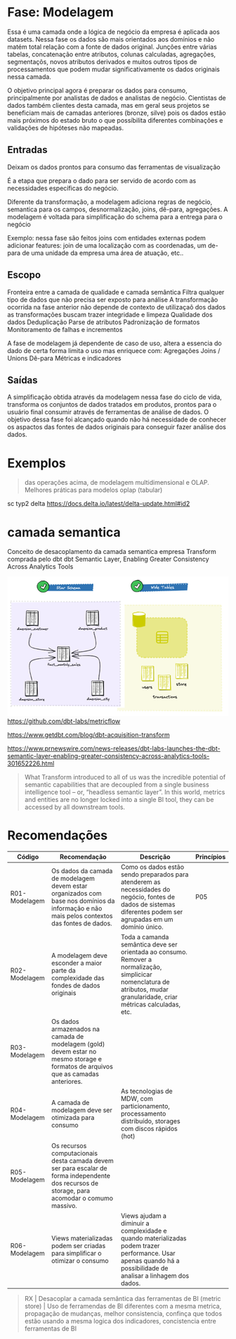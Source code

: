 # Fase: Modelagem
Essa é uma camada onde a lógica de negócio da empresa é aplicada aos datasets. Nessa fase os dados são mais orientados aos domínios e não matém total relação com a fonte de dados original. Junções entre várias tabelas, concatenação entre atributos, colunas calculadas, agregações, segmentaçõs, novos atributos derivados e muitos outros tipos de processamentos que podem mudar significativamente os dados originais nessa camada.

O objetivo principal agora é preparar os dados para consumo, principalmente por analistas de dados e analistas de negócio. Cientistas de dados também clientes desta camada, mas em geral seus projetos se beneficiam mais de camadas anteriores (bronze, silve) pois os dados estão mais próximos do estado bruto o que possíbilita diferentes combinações e validações de hipóteses não mapeadas. 

## Entradas
Deixam os dados prontos para consumo das ferramentas de visualização

É a etapa que prepara o dado para ser servido de acordo com as necessidades específicas do negócio. 
				
Diferente da transformação, a modelagem adiciona regras de negócio, semantica para os campos, desnormalização, joins, dê-para, agregações. A modelagem é voltada para simplificação  do schema para a entrega para o negócio
				
Exemplo: nessa fase são feitos joins com entidades externas podem adicionar features: join de uma localização com as coordenadas, um de-para de uma unidade da empresa uma área de atuação, etc..



## Escopo
Fronteira entre a camada de qualidade e camada semântica
Filtra qualquer tipo de dados que não precisa ser exposto para análise
A transformação ocorrida na fase anterior não depende de contexto de utilizaçaõ dos dados as transformações buscam trazer integridade e limpeza
Qualidade dos dados
Deduplicação
Parse de atributos
Padronização de formatos
Monitoramento de falhas e incrementos

A fase de modelagem já dependente de caso de uso, altera a essencia do dado de certa forma limita o uso mas enriquece com:
Agregações
Joins / Unions
Dê-para
Métricas e indicadores






## Saídas
A simplificação obtida através da modelagem nessa fase do ciclo de vida, transforma os conjuntos de dados tratados em produtos, prontos para o usuário final consumir através de ferramentas de análise de dados. O objetivo dessa fase foi alcançado quando não há necessidade de conhecer os aspactos das fontes de dados originais para conseguir fazer análise dos dados.





# Exemplos
> das operações acima, de modelagem multidimensional e OLAP. Melhores práticas para modelos oplap (tabular)

sc typ2 delta 
https://docs.delta.io/latest/delta-update.html#id2


# camada semantica
Conceito de desacoplamento da camada semantica empresa Transform comprada pelo dbt 
dbt Semantic Layer, Enabling Greater Consistency Across Analytics Tools

![Alt text](image.png)
https://github.com/dbt-labs/metricflow

https://www.getdbt.com/blog/dbt-acquisition-transform

https://www.prnewswire.com/news-releases/dbt-labs-launches-the-dbt-semantic-layer-enabling-greater-consistency-across-analytics-tools-301652226.html

>What Transform introduced to all of us was the incredible potential of semantic capabilities that are decoupled from a single business intelligence tool – or, “headless semantic layer”. In this world, metrics and entities are no longer locked into a single BI tool, they can be accessed by all downstream tools. 



# Recomendações





Código | Recomendação | Descrição | Princípios
------ | ------------ | --------- | ----------
R01-Modelagem | Os dados da camada de modelagem devem estar organizados com base nos domínios da informação e não mais pelos contextos das fontes de dados. | Como os dados estão sendo preparados para atenderem as necessidades do negócio, fontes de dados de sistemas diferentes podem ser agrupadas em um domínio único. | P05
R02-Modelagem | A modelagem deve esconder a maior parte da complexidade das fondes de dados originais | Toda a camanda semântica deve ser orientada ao consumo. Remover a normalização, simplicicar nomenclatura de atributos, mudar granularidade, criar métricas calculadas, etc.
R03-Modelagem | Os dados armazenados na camada de modelagem (gold) devem estar no mesmo storage e formatos de arquivos que as camadas anteriores.
R04-Modelagem | A camada de modelagem deve ser otimizada para consumo | As tecnologias de MDW, com particionamento, processamento distribuído, storages com discos rápidos (hot)
R05-Modelagem | Os recursos computacionais desta camada devem ser para escalar de forma independente dos recursos de storage, para acomodar o comumo massivo.
R06-Modelagem | Views materializadas podem ser criadas para simplificar o otimizar o consumo | Views ajudam a diminuir a complexidade e quando materializadas podem trazer performance. Usar apenas quando há a possibilidade de analisar a linhagem dos dados.


> RX | Desacoplar a camada semântica das ferramentas de BI (metric store) | Uso de ferramendas de BI diferentes com a mesma metrica, propagação de mudanças, melhor consistencia, confinça que todos estão usando a mesma logica dos indicadores, concistencia entre ferramentas de BI
